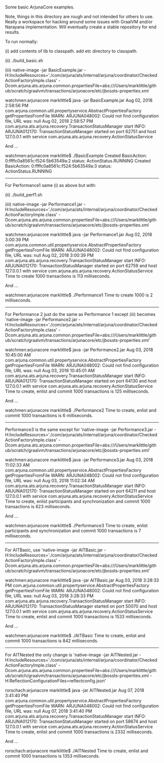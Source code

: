 Some basic ArjunaCore examples.

Note, things in this directory are rough and not intended for others to use. Really a workspace for hacking around some issues with GraalVM and/or Narayana implementation. Will eventually create a stable repository for end results.

To run normally:

(i) add contents of lib to classpath. add etc directory to classpath.

(ii) ./build_basic.sh

(iii) native-image -jar BasicExample.jar -H:IncludeResources='./com/arjuna/ats/internal/arjuna/coordinator/CheckedActionFactoryImple.class' -Dcom.arjuna.ats.arjuna.common.propertiesFile=abs:///Users/marklittle/github/scratch/graalvm/transactions/arjunacore/etc/jbossts-properties.xml

watchmen:arjunacore marklittle$ java -jar BasicExample.jar 
Aug 02, 2018 2:58:56 PM com.arjuna.common.util.propertyservice.AbstractPropertiesFactory getPropertiesFromFile
WARN: ARJUNA048002: Could not find configuration file, URL was: null
Aug 02, 2018 2:58:57 PM com.arjuna.ats.arjuna.recovery.TransactionStatusManager start
INFO: ARJUNA012170: TransactionStatusManager started on port 62751 and host 127.0.0.1 with service com.arjuna.ats.arjuna.recovery.ActionStatusService

And ...

watchmen:arjunacore marklittle$ ./BasicExample 
Created BasicAction: 0:ffffc0a8561c:f524:5b63549a:2 status: ActionStatus.RUNNING
Created BasicAction: 0:ffffc0a8561c:f524:5b63549a:3 status: ActionStatus.RUNNING

----

For Performance1 same (i) as above but with:

(ii) ./build_perf1.sh

(iii) native-image -jar Performance1.jar -H:IncludeResources='./com/arjuna/ats/internal/arjuna/coordinator/CheckedActionFactoryImple.class' -Dcom.arjuna.ats.arjuna.common.propertiesFile=abs:///Users/marklittle/github/scratch/graalvm/transactions/arjunacore/etc/jbossts-properties.xml

watchmen:arjunacore marklittle$ java -jar Performance1.jar
Aug 02, 2018 3:00:39 PM com.arjuna.common.util.propertyservice.AbstractPropertiesFactory getPropertiesFromFile
WARN: ARJUNA048002: Could not find configuration file, URL was: null
Aug 02, 2018 3:00:39 PM com.arjuna.ats.arjuna.recovery.TransactionStatusManager start
INFO: ARJUNA012170: TransactionStatusManager started on port 62759 and host 127.0.0.1 with service com.arjuna.ats.arjuna.recovery.ActionStatusService
Time to create 1000 transactions is 113 milliseconds.

And ...

watchmen:arjunacore marklittle$ ./Performance1 
Time to create 1000 is 2 milliseconds.

----

For Performance 2 just do the same as Performance 1 except (iii) becomes 'native-image -jar Performance2.jar -H:IncludeResources='./com/arjuna/ats/internal/arjuna/coordinator/CheckedActionFactoryImple.class' -Dcom.arjuna.ats.arjuna.common.propertiesFile=abs:///Users/marklittle/github/scratch/graalvm/transactions/arjunacore/etc/jbossts-properties.xml'

watchmen:arjunacore marklittle$ java -jar Performance2.jar
Aug 03, 2018 10:45:00 AM com.arjuna.common.util.propertyservice.AbstractPropertiesFactory getPropertiesFromFile
WARN: ARJUNA048002: Could not find configuration file, URL was: null
Aug 03, 2018 10:45:01 AM com.arjuna.ats.arjuna.recovery.TransactionStatusManager start
INFO: ARJUNA012170: TransactionStatusManager started on port 64130 and host 127.0.0.1 with service com.arjuna.ats.arjuna.recovery.ActionStatusService
Time to create, enlist and commit 1000 transactions is 125 milliseconds.

And ...

watchmen:arjunacore marklittle$ ./Performance2
Time to create, enlist and commit 1000 transactions is 6 milliseconds.

----

Performance3 is the same except for 'native-image -jar Performance3.jar -H:IncludeResources='./com/arjuna/ats/internal/arjuna/coordinator/CheckedActionFactoryImple.class' -Dcom.arjuna.ats.arjuna.common.propertiesFile=abs:///Users/marklittle/github/scratch/graalvm/transactions/arjunacore/etc/jbossts-properties.xml'

watchmen:arjunacore marklittle$ java -jar Performance3.jar
Aug 03, 2018 11:02:33 AM com.arjuna.common.util.propertyservice.AbstractPropertiesFactory getPropertiesFromFile
WARN: ARJUNA048002: Could not find configuration file, URL was: null
Aug 03, 2018 11:02:34 AM com.arjuna.ats.arjuna.recovery.TransactionStatusManager start
INFO: ARJUNA012170: TransactionStatusManager started on port 64211 and host 127.0.0.1 with service com.arjuna.ats.arjuna.recovery.ActionStatusService
Time to create, enlist participants and synchronization and commit 1000 transactions is 623 milliseconds.

And ...

watchmen:arjunacore marklittle$ ./Performance3
Time to create, enlist participants and synchronization and commit 1000 transactions is 7 milliseconds.

----

For AITBasic, use 'native-image -jar AITBasic.jar -H:IncludeResources='./com/arjuna/ats/internal/arjuna/coordinator/CheckedActionFactoryImple.class' -Dcom.arjuna.ats.arjuna.common.propertiesFile=abs:///Users/marklittle/github/scratch/graalvm/transactions/arjunacore/etc/jbossts-properties.xml'

watchmen:arjunacore marklittle$ java -jar AITBasic.jar
Aug 03, 2018 3:28:33 PM com.arjuna.common.util.propertyservice.AbstractPropertiesFactory getPropertiesFromFile
WARN: ARJUNA048002: Could not find configuration file, URL was: null
Aug 03, 2018 3:28:33 PM com.arjuna.ats.arjuna.recovery.TransactionStatusManager start
INFO: ARJUNA012170: TransactionStatusManager started on port 50070 and host 127.0.0.1 with service com.arjuna.ats.arjuna.recovery.ActionStatusService
Time to create, enlist and commit 1000 transactions is 1533 milliseconds.

And ...

watchmen:arjunacore marklittle$ ./AITBasic 
Time to create, enlist and commit 1000 transactions is 842 milliseconds.

----

For AITNested the only change is 'native-image -jar AITNested.jar -H:IncludeResources='./com/arjuna/ats/internal/arjuna/coordinator/CheckedActionFactoryImple.class' -Dcom.arjuna.ats.arjuna.common.propertiesFile=abs:///Users/marklittle/github/scratch/graalvm/transactions/arjunacore/etc/jbossts-properties.xml -H:ReflectionConfigurationFiles=reflectconfig.json'

rorschach:arjunacore marklittle$ java -jar AITNested.jar
Aug 07, 2018 3:41:40 PM com.arjuna.common.util.propertyservice.AbstractPropertiesFactory getPropertiesFromFile
WARN: ARJUNA048002: Could not find configuration file, URL was: null
Aug 07, 2018 3:41:40 PM com.arjuna.ats.arjuna.recovery.TransactionStatusManager start
INFO: ARJUNA012170: TransactionStatusManager started on port 58674 and host 127.0.0.1 with service com.arjuna.ats.arjuna.recovery.ActionStatusService
Time to create, enlist and commit 1000 transactions is 2332 milliseconds.

And ...

rorschach:arjunacore marklittle$ ./AITNested 
Time to create, enlist and commit 1000 transactions is 1353 milliseconds.
